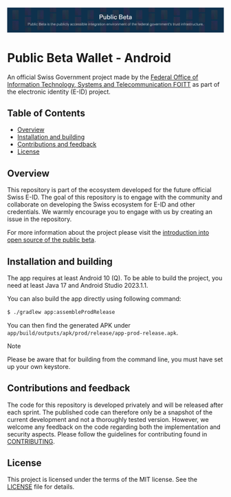 ![24 github_banner-publicbeta v0 2](https://github.com/e-id-admin/eidch-ios-wallet/blob/main/24.github_banner-publicbeta.v0.2.jpg)

# Public Beta Wallet - Android

An official Swiss Government project made by the [Federal Office of Information Technology, Systems and Telecommunication FOITT](https://www.bit.admin.ch/)
as part of the electronic identity (E-ID) project.

## Table of Contents

- [Overview](#overview)
- [Installation and building](#installation-and-building)
- [Contributions and feedback](#contributions-and-feedback)
- [License](#license)

## Overview

This repository is part of the ecosystem developed for the future official Swiss E-ID.
The goal of this repository is to engage with the community and collaborate on developing the Swiss ecosystem for E-ID and other credentials.
We warmly encourage you to engage with us by creating an issue in the repository.

For more information about the project please visit the [introduction into open source of the public beta](https://github.com/e-id-admin/eidch-public-beta).

## Installation and building

The app requires at least Android 10 (Q).
To be able to build the project, you need at least Java 17 and Android Studio 2023.1.1.

You can also build the app directly using following command:

```sh
$ ./gradlew app:assembleProdRelease
```

You can then find the generated APK under `app/build/outputs/apk/prod/release/app-prod-release.apk`.

> [!NOTE]
> Please be aware that for building from the command line, you must have set up your own keystore.

## Contributions and feedback

The code for this repository is developed privately and will be released after each sprint. The published code can therefore only be a snapshot of the current development and not a thoroughly tested version. However, we welcome any feedback on the code regarding both the implementation and security aspects. Please follow the guidelines for contributing found in [CONTRIBUTING](./CONTRIBUTING.md).

## License

This project is licensed under the terms of the MIT license. See the [LICENSE](LICENSE) file for details.
